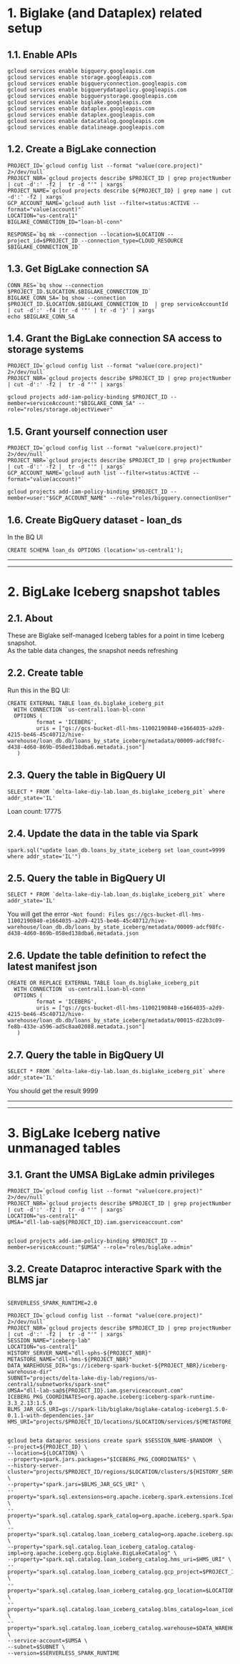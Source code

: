
# 1. Biglake (and Dataplex) related setup 

## 1.1. Enable APIs
```
gcloud services enable bigquery.googleapis.com 
gcloud services enable storage.googleapis.com
gcloud services enable bigqueryconnection.googleapis.com
gcloud services enable bigquerydatapolicy.googleapis.com
gcloud services enable bigquerystorage.googleapis.com
gcloud services enable biglake.googleapis.com
gcloud services enable dataplex.googleapis.com
gcloud services enable dataplex.googleapis.com
gcloud services enable datacatalog.googleapis.com
gcloud services enable datalineage.googleapis.com
```

## 1.2. Create a BigLake connection

```
PROJECT_ID=`gcloud config list --format "value(core.project)" 2>/dev/null`
PROJECT_NBR=`gcloud projects describe $PROJECT_ID | grep projectNumber | cut -d':' -f2 |  tr -d "'" | xargs`
PROJECT_NAME=`gcloud projects describe ${PROJECT_ID} | grep name | cut -d':' -f2 | xargs`
GCP_ACCOUNT_NAME=`gcloud auth list --filter=status:ACTIVE --format="value(account)"`
LOCATION="us-central1"
BIGLAKE_CONNECTION_ID="loan-bl-conn"

RESPONSE=`bq mk --connection --location=$LOCATION --project_id=$PROJECT_ID --connection_type=CLOUD_RESOURCE $BIGLAKE_CONNECTION_ID`

```

## 1.3. Get BigLake connection SA

```
CONN_RES=`bq show --connection $PROJECT_ID.$LOCATION.$BIGLAKE_CONNECTION_ID`
BIGLAKE_CONN_SA=`bq show --connection $PROJECT_ID.$LOCATION.$BIGLAKE_CONNECTION_ID  | grep serviceAccountId | cut -d':' -f4 |tr -d '"' | tr -d '}' | xargs`
echo $BIGLAKE_CONN_SA
```

## 1.4. Grant the BigLake connection SA access to storage systems

```
PROJECT_ID=`gcloud config list --format "value(core.project)" 2>/dev/null`
PROJECT_NBR=`gcloud projects describe $PROJECT_ID | grep projectNumber | cut -d':' -f2 |  tr -d "'" | xargs`

gcloud projects add-iam-policy-binding $PROJECT_ID --member=serviceAccount:"$BIGLAKE_CONN_SA" --role="roles/storage.objectViewer"
```

## 1.5. Grant yourself connection user 
```
PROJECT_ID=`gcloud config list --format "value(core.project)" 2>/dev/null`
PROJECT_NBR=`gcloud projects describe $PROJECT_ID | grep projectNumber | cut -d':' -f2 |  tr -d "'" | xargs`
GCP_ACCOUNT_NAME=`gcloud auth list --filter=status:ACTIVE --format="value(account)"`

gcloud projects add-iam-policy-binding $PROJECT_ID --member=user:"$GCP_ACCOUNT_NAME" --role="roles/bigquery.connectionUser"
```


## 1.6. Create BigQuery dataset - loan_ds

In the BQ UI
```
CREATE SCHEMA loan_ds OPTIONS (location='us-central1');
```

<hr><hr>

# 2. BigLake Iceberg snapshot tables

## 2.1. About 
These are Biglake self-managed Iceberg tables for a point in time Iceberg snapshot.<br>
As the table data changes, the snapshot needs refreshing


## 2.2. Create table

Run this in the BQ UI:
```
CREATE EXTERNAL TABLE loan_ds.biglake_iceberg_pit
  WITH CONNECTION `us-central1.loan-bl-conn`
  OPTIONS (
         format = 'ICEBERG',
         uris = ["gs://gcs-bucket-dll-hms-11002190840-e1664035-a2d9-4215-be46-45c40712/hive-warehouse/loan_db.db/loans_by_state_iceberg/metadata/00009-adcf98fc-d438-4d60-869b-058ed138dba6.metadata.json"]
   )
```

## 2.3. Query the table in BigQuery UI
```
SELECT * FROM `delta-lake-diy-lab.loan_ds.biglake_iceberg_pit` where addr_state='IL'
```

Loan count: 17775

## 2.4. Update the data in the table via Spark

```
spark.sql("update loan_db.loans_by_state_iceberg set loan_count=9999 where addr_state='IL'")
```


## 2.5. Query the table in BigQuery UI
```
SELECT * FROM `delta-lake-diy-lab.loan_ds.biglake_iceberg_pit` where addr_state='IL'
```

You will get the error -`Not found: Files gs://gcs-bucket-dll-hms-11002190840-e1664035-a2d9-4215-be46-45c40712/hive-warehouse/loan_db.db/loans_by_state_iceberg/metadata/00009-adcf98fc-d438-4d60-869b-058ed138dba6.metadata.json`


## 2.6. Update the table definition to refect the latest manifest json


```
CREATE OR REPLACE EXTERNAL TABLE loan_ds.biglake_iceberg_pit
  WITH CONNECTION `us-central1.loan-bl-conn`
  OPTIONS (
         format = 'ICEBERG',
         uris = ["gs://gcs-bucket-dll-hms-11002190840-e1664035-a2d9-4215-be46-45c40712/hive-warehouse/loan_db.db/loans_by_state_iceberg/metadata/00015-d22b3c09-fe8b-433e-a596-ad5c8aa02088.metadata.json"]
   )
```

## 2.7. Query the table in BigQuery UI

```
SELECT * FROM `delta-lake-diy-lab.loan_ds.biglake_iceberg_pit` where addr_state='IL'
```

You should get the result 9999


<hr><hr>


# 3. BigLake Iceberg native unmanaged tables 


## 3.1. Grant the UMSA BigLake admin privileges

```
PROJECT_ID=`gcloud config list --format "value(core.project)" 2>/dev/null`
PROJECT_NBR=`gcloud projects describe $PROJECT_ID | grep projectNumber | cut -d':' -f2 |  tr -d "'" | xargs`
LOCATION="us-central1"
UMSA="dll-lab-sa@${PROJECT_ID}.iam.gserviceaccount.com"


gcloud projects add-iam-policy-binding $PROJECT_ID --member=serviceAccount:"$UMSA" --role="roles/biglake.admin"

```

## 3.2. Create Dataproc interactive Spark with the BLMS jar

```

SERVERLESS_SPARK_RUNTIME=2.0

PROJECT_ID=`gcloud config list --format "value(core.project)" 2>/dev/null`
PROJECT_NBR=`gcloud projects describe $PROJECT_ID | grep projectNumber | cut -d':' -f2 |  tr -d "'" | xargs`
SESSION_NAME="iceberg-lab"
LOCATION="us-central1"
HISTORY_SERVER_NAME="dll-sphs-${PROJECT_NBR}"
METASTORE_NAME="dll-hms-${PROJECT_NBR}"
DATA_WAREHOUSE_DIR="gs://iceberg-spark-bucket-${PROJECT_NBR}/iceberg-warehouse-dir"
SUBNET="projects/delta-lake-diy-lab/regions/us-central1/subnetworks/spark-snet"
UMSA="dll-lab-sa@${PROJECT_ID}.iam.gserviceaccount.com" 
ICEBERG_PKG_COORDINATES=org.apache.iceberg:iceberg-spark-runtime-3.3_2.13:1.5.0
BLMS_JAR_GCS_URI=gs://spark-lib/biglake/biglake-catalog-iceberg1.5.0-0.1.1-with-dependencies.jar
HMS_URI="projects/$PROJECT_ID/locations/$LOCATION/services/${METASTORE_NAME}" 


gcloud beta dataproc sessions create spark $SESSION_NAME-$RANDOM  \
--project=${PROJECT_ID} \
--location=${LOCATION} \
--property=spark.jars.packages="$ICEBERG_PKG_COORDINATES" \
--history-server-cluster="projects/$PROJECT_ID/regions/$LOCATION/clusters/${HISTORY_SERVER_NAME}" \
--property="spark.jars=$BLMS_JAR_GCS_URI" \
--property="spark.sql.extensions=org.apache.iceberg.spark.extensions.IcebergSparkSessionExtensions" \
--property="spark.sql.catalog.spark_catalog=org.apache.iceberg.spark.SparkSessionCatalog" \
--property="spark.sql.catalog.loan_iceberg_catalog=org.apache.iceberg.spark.SparkCatalog"  \
--property="spark.sql.catalog.loan_iceberg_catalog.catalog-impl=org.apache.iceberg.gcp.biglake.BigLakeCatalog" \
--property="spark.sql.catalog.loan_iceberg_catalog.hms_uri=$HMS_URI" \
--property="spark.sql.catalog.loan_iceberg_catalog.gcp_project=$PROJECT_ID"  \
--property="spark.sql.catalog.loan_iceberg_catalog.gcp_location=$LOCATION" \
--property="spark.sql.catalog.loan_iceberg_catalog.blms_catalog=loan_iceberg_catalog" \
--property="spark.sql.catalog.loan_iceberg_catalog.warehouse=$DATA_WAREHOUSE_URI" \
--service-account=$UMSA \
--subnet=$SUBNET \
--version=$SERVERLESS_SPARK_RUNTIME

```
